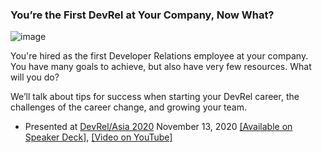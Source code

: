 ### You’re the First DevRel at Your Company, Now What?

![image](https://github.com/DevWithTheHair/Conference-Talks/assets/31429468/37769754-e7f8-4d2a-ad07-910a61a45148)

You're hired as the first Developer Relations employee at your company. You have many goals to achieve, but also have very few resources. What will you do?

We’ll talk about tips for success when starting your DevRel career, the challenges of the career change, and growing your team.

- Presented at [DevRel/Asia 2020](https://devrel.dev/asia-2020/) November 13, 2020 [[Available on Speaker Deck]](https://speakerdeck.com/devwiththehair/youre-the-first-devrel-at-your-company-now-what), [[Video on YouTube]](https://www.youtube.com/watch?v=feBZ81CTX9w)
